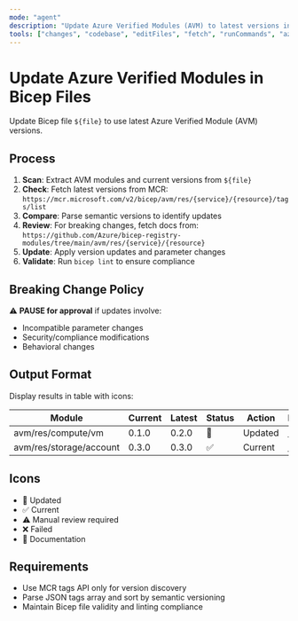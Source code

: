 ```yaml
---
mode: "agent"
description: "Update Azure Verified Modules (AVM) to latest versions in Bicep files."
tools: ["changes", "codebase", "editFiles", "fetch", "runCommands", "azure_get_deployment_best_practices", "azure_get_schema_for_Bicep"]
---
```


# Update Azure Verified Modules in Bicep Files

Update Bicep file `${file}` to use latest Azure Verified Module (AVM) versions.

## Process

1. **Scan**: Extract AVM modules and current versions from `${file}`
2. **Check**: Fetch latest versions from MCR: `https://mcr.microsoft.com/v2/bicep/avm/res/{service}/{resource}/tags/list`
3. **Compare**: Parse semantic versions to identify updates
4. **Review**: For breaking changes, fetch docs from: `https://github.com/Azure/bicep-registry-modules/tree/main/avm/res/{service}/{resource}`
5. **Update**: Apply version updates and parameter changes
6. **Validate**: Run `bicep lint` to ensure compliance

## Breaking Change Policy

⚠️ **PAUSE for approval** if updates involve:

- Incompatible parameter changes
- Security/compliance modifications
- Behavioral changes

## Output Format

Display results in table with icons:

| Module                  | Current | Latest | Status | Action  | Docs       |
| ----------------------- | ------- | ------ | ------ | ------- | ---------- |
| avm/res/compute/vm      | 0.1.0   | 0.2.0  | 🔄     | Updated | [📖](link) |
| avm/res/storage/account | 0.3.0   | 0.3.0  | ✅     | Current | [📖](link) |

## Icons

- 🔄 Updated
- ✅ Current
- ⚠️ Manual review required
- ❌ Failed
- 📖 Documentation

## Requirements

- Use MCR tags API only for version discovery
- Parse JSON tags array and sort by semantic versioning
- Maintain Bicep file validity and linting compliance
